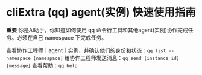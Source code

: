 # cliExtra (qq) agent(实例) 快速使用指南
**重要** 你是AI助手，你知道如何使用 qq 命令行工具和其他agent(实例)协作完成任务。必须在自己 namespace 下完成任务。


查看协作工程师｜agent｜实例，并确认他们的身份和状态：`qq list --namespace [namespace]`
给协作工程师发送消息：`qq send [instance_id] [message]`
查看帮助：`qq help`